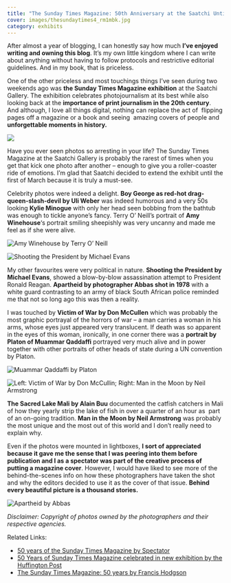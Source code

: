 ```yaml
---
title: "The Sunday Times Magazine: 50th Anniversary at the Saatchi Until 4 March"
cover: images/thesundaytimes4_rm1mbk.jpg
category: exhibits
---
```


After almost a year of blogging, I can honestly say how much **I’ve enjoyed writing and owning this blog**. It’s my own little kingdom where I can write about anything without having to follow protocols and restrictive editorial guidelines. And in my book, that is priceless.

One of the other priceless and most touchings things I’ve seen during two weekends ago was **the Sunday Times Magazine exhibition** at the Saatchi Gallery. The exhibition celebrates photojournalism at its best while also looking back at the **importance of print journalism in the 20th century**. And although, I love all things digital, nothing can replace the act of  flipping pages off a magazine or a book and seeing  amazing covers of people and **unforgettable moments in history.**

![](./images/sundaytimes1_ectcq1.jpg)

Have you ever seen photos so arresting in your life? The Sunday Times Magazine at the Saatchi Gallery is probably the rarest of times when you get that kick one photo after another – enough to give you a roller-coaster ride of emotions. I’m glad that Saatchi decided to extend the exhibit until the first of March because it is truly a must-see.

Celebrity photos were indeed a delight. **Boy George as red-hot drag-queen-slash-devil by Uli Weber** was indeed humorous and a very 50s looking **Kylie Minogue** with only her head seen bobbing from the bathtub was enough to tickle anyone’s fancy. Terry O’ Neill’s portrait of **Amy Winehouse**‘s portrait smiling sheepishly was very uncanny and made me feel as if she were alive.

![](./images/thesundaytimes8_l3lcug.jpg "Amy Winehouse by Terry O’ Neill")

![](./images/thesundaytimes6_hduukr.jpg "Shooting the President by Michael Evans")

My other favourites were very political in nature. **Shooting the President by Michael Evans**, showed a blow-by-blow assassination attempt to President Ronald Reagan. **Apartheid by photographer Abbas shot in 1978** with a white guard contrasting to an army of black South African police reminded me that not so long ago this was then a reality.

I was touched by **Victim of War by Don McCullen** which was probably the most graphic portrayal of the horrors of war – a man carries a woman in his arms, whose eyes just appeared very translucent. If death was so apparent in the eyes of this woman, ironically, in one corner there was a **portrait by Platon of Muammar Qaddaffi** portrayed very much alive and in power together with other portraits of other heads of state during a UN convention by Platon.

![](./images/thesundaytimes9_c20pty.jpg "Muammar Qaddaffi by Platon")

![](./images/thesundaytimes4_rm1mbk.jpg "Left: Victim of War by Don McCullin; Right: Man in the Moon by Neil Armstrong")

**The Sacred Lake Mali by Alain Buu** documented the catfish catchers in Mali of how they yearly strip the lake of fish in over a quarter of an hour as  part of an on-going tradition. **Man in the Moon by Neil Armstrong** was probably the most unique and the most out of this world and I don’t really need to explain why.

Even if the photos were mounted in lightboxes, **I sort of appreciated because it gave me the sense that I was peering into them before publication and I as a spectator was part of the creative process of putting a magazine cover**. However, I would have liked to see more of the behind-the-scenes info on how these photographers have taken the shot and why the editors decided to use it as the cover of that issue. **Behind every beautiful picture is a thousand stories.**

![](./images/thesundaytimes11_vngul3.jpg "Apartheid by Abbas")

*Disclaimer: Copyright of photos owned by the photographers and their respective agencies.*

Related Links:

- [50 years of the Sunday Times Magazine by Spectator](http://www.spectator.co.uk/arts-and-culture/night-and-day/7620018/50-years-of-the-sunday-times-magazine.thtml)
- [50 Years of Sunday Times Magazine celebrated in new exhibition by the Huffington Post ](http://www.huffingtonpost.co.uk/2012/02/01/50-years-sunday-times-magazine_n_1247000.html)
- [The Sunday Times Magazine: 50 years by Francis Hodgson](http://francishodgson.com/the-sunday-times-magazine-50-years)
